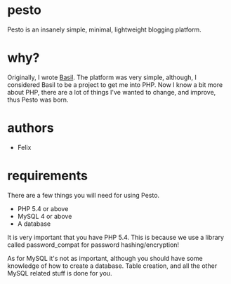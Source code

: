 # pesto
Pesto is an insanely simple, minimal, lightweight blogging platform.

# why?
Originally, I wrote [Basil](http://www.github.com/freefouran/basil). The platform was very simple, although, I considered Basil to be a project to get me into PHP. Now I know a bit more about PHP, there are a lot of things I've wanted to change, and improve, thus Pesto was born.

# authors
* Felix

# requirements
There are a few things you will need for using Pesto.

* PHP 5.4 or above
* MySQL 4 or above
* A database

It is very important that you have PHP 5.4. This is because we use a library called password_compat for password hashing/encryption!

As for MySQL it's not as important, although you should have some knowledge of how to create a database. Table creation, and all the other MySQL related stuff is done for you.
